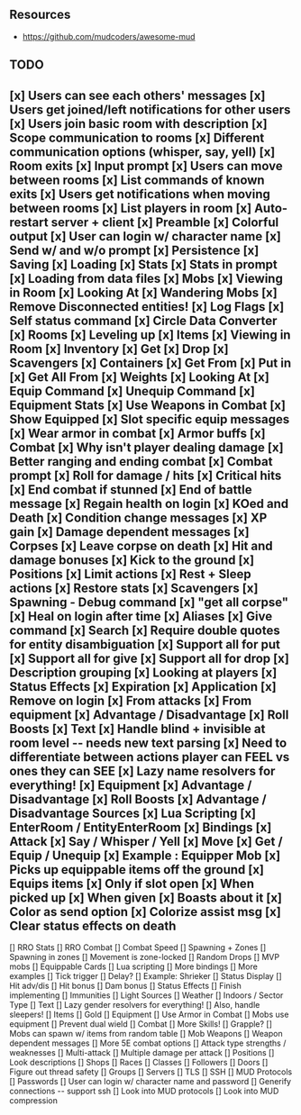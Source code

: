 ## Resources
* https://github.com/mudcoders/awesome-mud

## TODO
[x] Users can see each others' messages
[x] Users get joined/left notifications for other users
[x] Users join basic room with description
[x] Scope communication to rooms
[x] Different communication options (whisper, say, yell)
[x] Room exits
[x] Input prompt
[x] Users can move between rooms
[x] List commands of known exits
[x] Users get notifications when moving between rooms
[x] List players in room
[x] Auto-restart server + client
[x] Preamble
[x] Colorful output 
[x] User can login w/ character name
[x] Send w/ and w/o prompt
[x] Persistence
    [x] Saving
    [x] Loading
[x] Stats
[x] Stats in prompt
[x] Loading from data files
[x] Mobs
    [x] Viewing in Room
    [x] Looking At
[x] Wandering Mobs
[x] Remove Disconnected entities!
[x] Log Flags
[x] Self status command
[x] Circle Data Converter
    [x] Rooms
[x] Leveling up
[x] Items
    [x] Viewing in Room
    [x] Inventory
    [x] Get
    [x] Drop
    [x] Scavengers
    [x] Containers
    [x] Get From
    [x] Put in
    [x] Get All From
    [x] Weights
    [x] Looking At
    [x] Equip Command
    [x] Unequip Command
    [x] Equipment Stats
    [x] Use Weapons in Combat
    [x] Show Equipped
    [x] Slot specific equip messages
    [x] Wear armor in combat
    [x] Armor buffs
[x] Combat
    [x] Why isn't player dealing damage 
    [x] Better ranging and ending combat
    [x] Combat prompt
    [x] Roll for damage / hits
    [x] Critical hits
    [x] End combat if stunned
    [x] End of battle message
    [x] Regain health on login
    [x] KOed and Death
    [x] Condition change messages
    [x] XP gain
    [x] Damage dependent messages
    [x] Corpses
    [x] Leave corpse on death
    [x] Hit and damage bonuses
    [x] Kick to the ground
[x] Positions
    [x] Limit actions
    [x] Rest + Sleep actions
        [x] Restore stats
[x] Scavengers
[x] Spawning - Debug command
[x] "get all corpse"
[x] Heal on login after time
[x] Aliases
[x] Give command
[x] Search
    [x] Require double quotes for entity disambiguation
    [x] Support all for put
    [x] Support all for give
    [x] Support all for drop
[x] Description grouping
[x] Looking at players
[x] Status Effects
    [x] Expiration
    [x] Application
    [x] Remove on login
    [x] From attacks
    [x] From equipment
    [x] Advantage / Disadvantage
    [x] Roll Boosts
[x] Text
    [x] Handle blind + invisible at room level -- needs new text parsing
        [x] Need to differentiate between actions player can FEEL vs ones they can SEE
    [x] Lazy name resolvers for everything!
[x] Equipment
    [x] Advantage / Disadvantage
    [x] Roll Boosts
[x] Advantage / Disadvantage Sources
[x] Lua Scripting
    [x] EnterRoom / EntityEnterRoom
    [x] Bindings
        [x] Attack
        [x] Say / Whisper / Yell
        [x] Move
        [x] Get / Equip / Unequip
    [x] Example : Equipper Mob
        [x] Picks up equippable items off the ground
        [x] Equips items
            [x] Only if slot open
            [x] When picked up
            [x] When given
        [x] Boasts about it
[x] Color as send option
[x] Colorize assist msg
[x] Clear status effects on death
----------------------------------------
[] RRO Stats
[] RRO Combat
[] Combat Speed
[] Spawning + Zones
    [] Spawning in zones
    [] Movement is zone-locked
[] Random Drops
[] MVP mobs
[] Equippable Cards
[] Lua scripting
    [] More bindings
    [] More examples
    [] Tick trigger
    [] Delay?
    [] Example: Shrieker
[] Status Display
    [] Hit adv/dis
    [] Hit bonus
    [] Dam bonus
[] Status Effects
    [] Finish implementing
    [] Immunities
[] Light Sources
    [] Weather
    [] Indoors / Sector Type
[] Text
    [] Lazy gender resolvers for everything!
    [] Also, handle sleepers!
[] Items
    [] Gold
    [] Equipment
        [] Use Armor in Combat
        [] Mobs use equipment
        [] Prevent dual wield
[] Combat
    [] More Skills!
        [] Grapple?
    [] Mobs can spawn w/ items from random table
    [] Mob Weapons
    [] Weapon dependent messages
    [] More 5E combat options
    [] Attack type strengths / weaknesses
    [] Multi-attack
    [] Multiple damage per attack
[] Positions
    [] Look descriptions
[] Shops
[] Races
[] Classes
[] Followers
[] Doors
[] Figure out thread safety
[] Groups
[] Servers
    [] TLS
    [] SSH
    [] MUD Protocols
[] Passwords
[] User can login w/ character name and password
[] Generify connections -- support ssh
[] Look into MUD protocols
[] Look into MUD compression